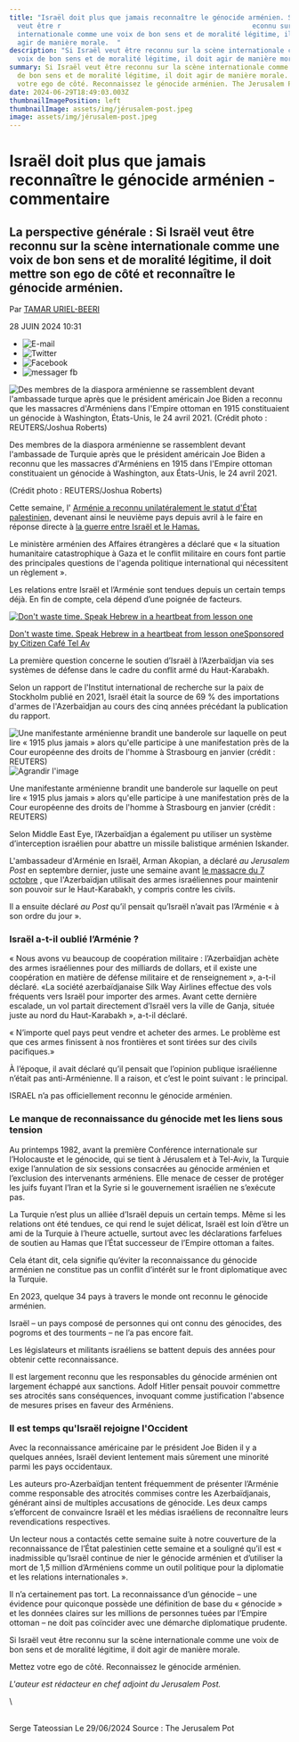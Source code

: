 ```yaml
---
title: "Israël doit plus que jamais reconnaître le génocide arménien. Si Israël
  veut être r                                                econnu sur la scène
  internationale comme une voix de bon sens et de moralité légitime, il doit
  agir de manière morale.  "
description: "Si Israël veut être reconnu sur la scène internationale comme une
  voix de bon sens et de moralité légitime, il doit agir de manière morale.  "
summary: Si Israël veut être reconnu sur la scène internationale comme une voix
  de bon sens et de moralité légitime, il doit agir de manière morale.   Mettez
  votre ego de côté. Reconnaissez le génocide arménien. The Jerusalem Post
date: 2024-06-29T18:49:03.003Z
thumbnailImagePosition: left
thumbnailImage: assets/img/jérusalem-post.jpeg
image: assets/img/jérusalem-post.jpeg
---
```

<!--StartFragment-->

# Israël doit plus que jamais reconnaître le génocide arménien - commentaire

## La perspective générale : Si Israël veut être reconnu sur la scène internationale comme une voix de bon sens et de moralité légitime, il doit mettre son ego de côté et reconnaître le génocide arménien.

Par [TAMAR URIEL-BEERI](https://www.jpost.com/author/tamar-uriel-beeri)

28 JUIN 2024 10:31

* ![E-mail](https://images.jpost.com/image/upload/f_auto,fl_lossy/Icons/mail-icon-small.svg)
* ![Twitter](https://images.jpost.com/image/upload/f_auto,fl_lossy/Icons/twitter-icon-small.svg)
* ![Facebook](https://images.jpost.com/image/upload/f_auto,fl_lossy/Icons/fb-icon-small.svg)
* ![messager fb](https://images.jpost.com/image/upload/f_auto,fl_lossy/Icons/messenger-icon-small.svg)

![Des membres de la diaspora arménienne se rassemblent devant l'ambassade turque après que le président américain Joe Biden a reconnu que les massacres d'Arméniens dans l'Empire ottoman en 1915 constituaient un génocide à Washington, États-Unis, le 24 avril 2021. (Crédit photo : REUTERS/Joshua Roberts)](https://images.jpost.com/image/upload/q_auto/c_fill,g_faces:center,h_537,w_822/606643 "Des membres de la diaspora arménienne se rassemblent devant l'ambassade de Turquie après que le président américain Joe Biden a reconnu que les massacres d'Arméniens en 1915 dans l'Empire ottoman constituaient un génocide à Washington, aux États-Unis, le 24 avril 2021.")

Des membres de la diaspora arménienne se rassemblent devant l'ambassade de Turquie après que le président américain Joe Biden a reconnu que les massacres d'Arméniens en 1915 dans l'Empire ottoman constituaient un génocide à Washington, aux États-Unis, le 24 avril 2021.

(Crédit photo : REUTERS/Joshua Roberts)

Cette semaine, l' [Arménie a reconnu unilatéralement le statut d'État palestinien,](https://www.jpost.com/opinion/article-807392) devenant ainsi le neuvième pays depuis avril à le faire en réponse directe à [la guerre entre Israël et le Hamas.](https://www.jpost.com/israel-hamas-war/2024-06-27/live-updates-807974)

Le ministère arménien des Affaires étrangères a déclaré que « la situation humanitaire catastrophique à Gaza et le conflit militaire en cours font partie des principales questions de l'agenda politique international qui nécessitent un règlement ».

Les relations entre Israël et l’Arménie sont tendues depuis un certain temps déjà. En fin de compte, cela dépend d’une poignée de facteurs.

[![Don't waste time. Speak Hebrew in a heartbeat from lesson one](https://images.outbrainimg.com/transform/v3/eyJpdSI6Ijc5NTZkZjdkMGIyYmYzNjBkMTZkYTE1NmVjOGZiMjFkMThiMjk3ZmY5Y2IwMjdmYTgzNzA2ZWU1NTQ0YzQyNTIiLCJ3Ijo2MDAsImgiOjMyMCwiZCI6MS4wLCJjcyI6MCwiZiI6NH0.webp "Don't waste time. Speak Hebrew in a heartbeat from lesson one")](https://lp.citizencafetlv.com/learn-hebrew-citizen-cafe/?utm_source=outbrain&utm_medium=cpc&utm_campaign=Citizen+Cafe+%7C+WW+%7C+Desktop%7C+Adson+&utm_ad=Don%27t+waste+time.+Speak+Hebrew+in+a+heartbeat+from+lesson+one&utm_placement=$publisher_name$&utm_campaign_id=002c4d5ef1e8b23be70c2f776cccad6d34&utm_content=$publisher_id$&utm_term=$section_name$&obOrigUrl=true)

[Don't waste time. Speak Hebrew in a heartbeat from lesson oneSponsored by Citizen Café Tel Av](https://lp.citizencafetlv.com/learn-hebrew-citizen-cafe/?utm_source=outbrain&utm_medium=cpc&utm_campaign=Citizen+Cafe+%7C+WW+%7C+Desktop%7C+Adson+&utm_ad=Don%27t+waste+time.+Speak+Hebrew+in+a+heartbeat+from+lesson+one&utm_placement=$publisher_name$&utm_campaign_id=002c4d5ef1e8b23be70c2f776cccad6d34&utm_content=$publisher_id$&utm_term=$section_name$&obOrigUrl=true)

La première question concerne le soutien d’Israël à l’Azerbaïdjan via ses systèmes de défense dans le cadre du conflit armé du Haut-Karabakh.

Selon un rapport de l'Institut international de recherche sur la paix de Stockholm publié en 2021, Israël était la source de 69 % des importations d'armes de l'Azerbaïdjan au cours des cinq années précédant la publication du rapport.

![Une manifestante arménienne brandit une banderole sur laquelle on peut lire « 1915 plus jamais » alors qu'elle participe à une manifestation près de la Cour européenne des droits de l'homme à Strasbourg en janvier (crédit : REUTERS)](https://www.jpost.com/HttpHandlers/ShowImage.ashx?id=280382 "Une manifestante arménienne brandit une banderole sur laquelle on peut lire « 1915 plus jamais » alors qu'elle participe à une manifestation près de la Cour européenne des droits de l'homme à Strasbourg en janvier (crédit : REUTERS)")![Agrandir l'image](https://images.jpost.com/image/upload/f_auto,fl_lossy/Icons/zoom-image-icon.svg)

Une manifestante arménienne brandit une banderole sur laquelle on peut lire « 1915 plus jamais » alors qu'elle participe à une manifestation près de la Cour européenne des droits de l'homme à Strasbourg en janvier (crédit : REUTERS)

Selon Middle East Eye, l’Azerbaïdjan a également pu utiliser un système d’interception israélien pour abattre un missile balistique arménien Iskander.

L'ambassadeur d'Arménie en Israël, Arman Akopian, a déclaré *au Jerusalem Post* en septembre dernier, juste une semaine avant [le massacre du 7 octobre](https://www.jpost.com/israel-news/article-807968) , que l'Azerbaïdjan utilisait des armes israéliennes pour maintenir son pouvoir sur le Haut-Karabakh, y compris contre les civils.

Il a ensuite déclaré *au Post* qu’il pensait qu’Israël n’avait pas l’Arménie « à son ordre du jour ».

### **Israël a-t-il oublié l’Arménie ?**

« Nous avons vu beaucoup de coopération militaire : l’Azerbaïdjan achète des armes israéliennes pour des milliards de dollars, et il existe une coopération en matière de défense militaire et de renseignement », a-t-il déclaré. «La société azerbaïdjanaise Silk Way Airlines effectue des vols fréquents vers Israël pour importer des armes. Avant cette dernière escalade, un vol partait directement d’Israël vers la ville de Ganja, située juste au nord du Haut-Karabakh », a-t-il déclaré.

« N’importe quel pays peut vendre et acheter des armes. Le problème est que ces armes finissent à nos frontières et sont tirées sur des civils pacifiques.»

À l’époque, il avait déclaré qu’il pensait que l’opinion publique israélienne n’était pas anti-Arménienne. Il a raison, et c’est le point suivant : le principal.

ISRAEL n’a pas officiellement reconnu le génocide arménien.

### **Le manque de reconnaissance du génocide met les liens sous tension**

Au printemps 1982, avant la première Conférence internationale sur l’Holocauste et le génocide, qui se tient à Jérusalem et à Tel-Aviv, la Turquie exige l’annulation de six sessions consacrées au génocide arménien et l’exclusion des intervenants arméniens. Elle menace de cesser de protéger les juifs fuyant l’Iran et la Syrie si le gouvernement israélien ne s’exécute pas.

La Turquie n’est plus un alliée d’Israël depuis un certain temps. Même si les relations ont été tendues, ce qui rend le sujet délicat, Israël est loin d’être un ami de la Turquie à l’heure actuelle, surtout avec les déclarations farfelues de soutien au Hamas que l’État successeur de l’Empire ottoman a faites.

Cela étant dit, cela signifie qu’éviter la reconnaissance du génocide arménien ne constitue pas un conflit d’intérêt sur le front diplomatique avec la Turquie.

En 2023, quelque 34 pays à travers le monde ont reconnu le génocide arménien.

Israël – un pays composé de personnes qui ont connu des génocides, des pogroms et des tourments – ne l’a pas encore fait.

Les législateurs et militants israéliens se battent depuis des années pour obtenir cette reconnaissance.

Il est largement reconnu que les responsables du génocide arménien ont largement échappé aux sanctions. Adolf Hitler pensait pouvoir commettre ses atrocités sans conséquences, invoquant comme justification l'absence de mesures prises en faveur des Arméniens.

### **Il est temps qu'Israël rejoigne l'Occident** 

Avec la reconnaissance américaine par le président Joe Biden il y a quelques années, Israël devient lentement mais sûrement une minorité parmi les pays occidentaux.

Les auteurs pro-Azerbaïdjan tentent fréquemment de présenter l’Arménie comme responsable des atrocités commises contre les Azerbaïdjanais, générant ainsi de multiples accusations de génocide. Les deux camps s’efforcent de convaincre Israël et les médias israéliens de reconnaître leurs revendications respectives.

Un lecteur nous a contactés cette semaine suite à notre couverture de la reconnaissance de l’État palestinien cette semaine et a souligné qu’il est « inadmissible qu’Israël continue de nier le génocide arménien et d’utiliser la mort de 1,5 million d’Arméniens comme un outil politique pour la diplomatie et les relations internationales ».

Il n’a certainement pas tort. La reconnaissance d’un génocide – une évidence pour quiconque possède une définition de base du « génocide » et les données claires sur les millions de personnes tuées par l’Empire ottoman – ne doit pas coïncider avec une démarche diplomatique prudente.

Si Israël veut être reconnu sur la scène internationale comme une voix de bon sens et de moralité légitime, il doit agir de manière morale. 

Mettez votre ego de côté. Reconnaissez le génocide arménien.

*L'auteur est rédacteur en chef adjoint du Jerusalem Post.*

<!--EndFragment-->\
\
S﻿erge Tateossian Le 29/06/2024     Source : The Jerusalem Pot
